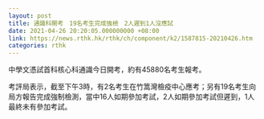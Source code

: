 ```yaml
---
layout: post
title: 通識科開考　19名考生完成強檢　2人遲到1人沒應試
date: 2021-04-26 20:20:05.000000000 +08:00
link: https://news.rthk.hk/rthk/ch/component/k2/1587815-20210426.htm
categories: rthk
---
```


中學文憑試首科核心科通識今日開考，約有45880名考生報考。

考評局表示，截至下午3時，有2名考生在竹篙灣檢疫中心應考；另有19名考生向局方報告完成強制檢測，當中16人如期參加考試，2人如期參加考試但遲到，1人最終未有參加考試。

